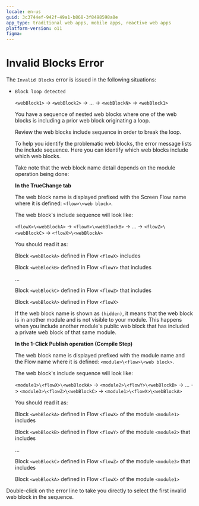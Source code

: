```yaml
---
locale: en-us
guid: 3c3744ef-942f-49a1-b868-3f8498598a8e
app_type: traditional web apps, mobile apps, reactive web apps
platform-version: o11
figma:
---
```


# Invalid Blocks Error

The `Invalid Blocks` error is issued in the following situations:

* `Block loop detected`

    `<webBlock1>` -> `<webBlock2>` -> ... -> `<webBlockN>` -> `<webBlock1>`
  
    You have a sequence of nested web blocks where one of the web blocks is including a prior web block originating a loop.

    Review the web blocks include sequence in order to break the loop.

    To help you identify the problematic web blocks, the error message lists the include sequence. Here you can identify which web blocks include which web blocks.
    
    Take note that the web block name detail depends on the module operation being done:

    **In the TrueChange tab**

    The web block name is displayed prefixed with the Screen Flow name where it is defined: `<flow>\<web block>`.

    The web block's include sequence will look like:

    `<flowX>\<webBlockA>` -> `<flowY>\<webBlockB>` -> ... -> `<flowZ>\<webBlockC>` -> `<flowX>\<webBlockA>`

    You should read it as:

    Block `<webBlockA>` defined in Flow `<flowX>` includes

    Block `<webBlockB>` defined in Flow `<flowY>` that includes

    ...

    Block `<webBlockC>` defined in Flow `<flowZ>` that includes

    Block `<webBlockA>` defined in Flow `<flowX>`

    If the web block name is shown as `(hidden)`, it means that the web block is in another module and is not visible to your module. This happens when you include another module's public web block that has included a private web block of that same module.

    **In the 1-Click Publish operation (Compile Step)**

    The web block name is displayed prefixed with the module name and the Flow name where it is defined: `<module>\<flow>\<web block>`.

    The web block's include sequence will look like:

    `<module1>\<flowX>\<webBlockA>` -> `<module2>\<flowY>\<webBlockB>` -> ... -> `<module3>\<flowZ>\<webBlockC>` -> `<module1>\<flowX>\<webBlockA>`

    You should read it as:

    Block `<webBlockA>` defined in Flow `<flowX>` of the module `<module1>` includes

    Block `<webBlockB>` defined in Flow `<flowY>` of the module `<module2>` that includes

    ...

    Block `<webBlockC>` defined in Flow `<flowZ>` of the module `<module3>` that includes

    Block `<webBlockA>` defined in Flow `<flowX>` of the module `<module1>`

Double-click on the error line to take you directly to select the first invalid web block in the sequence.
